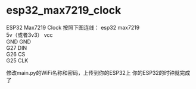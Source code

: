 # esp32_max7219_clock
ESP32 Max7219 Clock
按照下图连线：
esp32     max7219  
5v（或者3v3） vcc  
GND   GND  
G27   DIN  
G26  CS  
G25 CLK  


修改main.py的WiFi名称和密码，上传到你的ESP32上
你的ESP32的时钟就完成了
